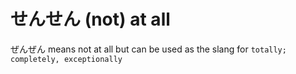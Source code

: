 # せんせん (not) at all

ぜんぜん means not at all but can be used as the slang for `totally; completely, exceptionally`